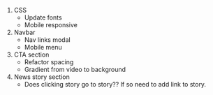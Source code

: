 1. CSS
    - Update fonts
    - Mobile responsive
2. Navbar
    - Nav links modal
    - Mobile menu
3. CTA section
    - Refactor spacing
    - Gradient from video to background
4. News story section
    - Does clicking story go to story?? If so need to add link to story.
